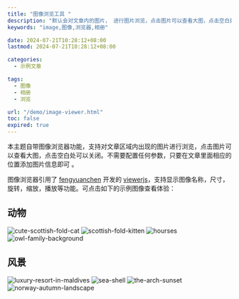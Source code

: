 ```yaml
---
title: "图像浏览工具 "
description: "默认会对文章内的图片， 进行图片浏览，点击图片可以查看大图，点击空白处可以关闭。"
keywords: "image,图像,浏览器,相册"

date: 2024-07-21T10:28:12+08:00
lastmod: 2024-07-21T10:28:12+08:00

categories:
  - 示例文章

tags:
  - 图像
  - 相册
  - 浏览

url: "/demo/image-viewer.html"
toc: false
expired: true
---
```


本主题自带图像浏览器功能，支持对文章区域内出现的图片进行浏览，点击图片可以查看大图，点击空白处可以关闭。不需要配置任何参数，只要在文章里面相应的位置添加图片信息即可 。

<!--more-->

图像浏览器引用了 [fengyuanchen](https://fengyuanchen.github.io/) 开发的 [viewerjs](https://fengyuanchen.github.io/viewerjs/)，支持显示图像名称，尺寸，旋转，缩放，播放等功能。可点击如下的示例图像查看体验：

## 动物

![cute-scottish-fold-cat](/demo/image-viewer/photos/preview_cute-scottish-fold-cat.jpg)
![scottish-fold-kitten](/demo/image-viewer/photos/photos/preview_scottish-fold-kitten.jpg)
![hourses](/demo/image-viewer/photos/preview_horses.jpg)
![owl-family-background](/demo/image-viewer/photos/preview_owl-family-background.jpg)

## 风景

![luxury-resort-in-maldives](/demo/image-viewer/photos/preview_luxury-resort-in-maldives.jpg)
![sea-shell](/demo/image-viewer/photos/preview_sea-shell.jpg)
![the-arch-sunset](/demo/image-viewer/photos/preview_the-arch-sunset.jpg)
![norway-autumn-landscape](/demo/image-viewer/photos/preview_norway-autumn-landscape.jpg)
